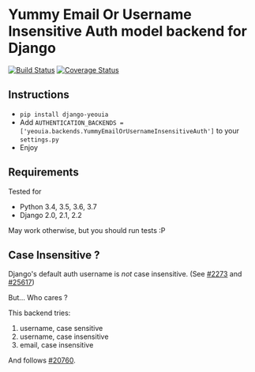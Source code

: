 # Yummy Email Or Username Insensitive Auth model backend for Django

[![Build Status](https://travis-ci.org/nim65s/django-YummyEmailOrUsernameInsensitiveAuth.svg?branch=master)](https://travis-ci.org/nim65s/django-YummyEmailOrUsernameInsensitiveAuth)
[![Coverage Status](https://coveralls.io/repos/github/nim65s/django-EmailOrUsernameAuth/badge.svg?branch=master)](https://coveralls.io/github/nim65s/django-EmailOrUsernameAuth?branch=master)

## Instructions

* `pip install django-yeouia`
* Add `AUTHENTICATION_BACKENDS = ['yeouia.backends.YummyEmailOrUsernameInsensitiveAuth']` to your `settings.py`
* Enjoy

## Requirements

Tested for

* Python 3.4, 3.5, 3.6, 3.7
* Django 2.0, 2.1, 2.2

May work otherwise, but you should run tests :P

## Case Insensitive ?

Django's default auth username is *not* case insensitive.
(See [#2273](https://code.djangoproject.com/ticket/2273) and [#25617](https://code.djangoproject.com/ticket/25617))

But… Who cares ?

This backend tries:

1. username, case sensitive
2. username, case insensitive
3. email, case insensitive

And follows [#20760](https://code.djangoproject.com/ticket/20760).
